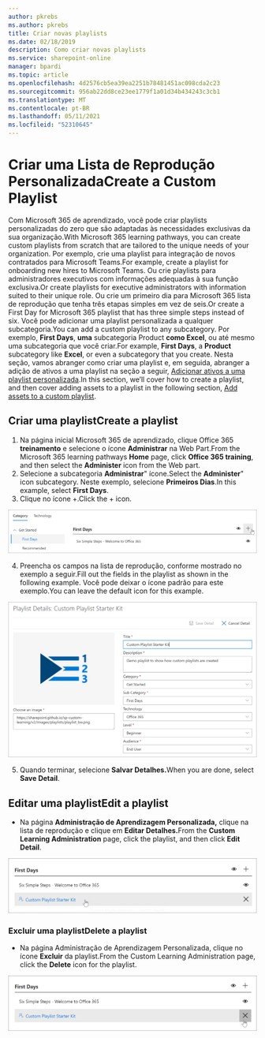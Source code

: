 ```yaml
---
author: pkrebs
ms.author: pkrebs
title: Criar novas playlists
ms.date: 02/18/2019
description: Como criar novas playlists
ms.service: sharepoint-online
manager: bpardi
ms.topic: article
ms.openlocfilehash: 4d2576cb5ea39ea2251b78481451ac098cda2c23
ms.sourcegitcommit: 956ab22dd8ce23ee1779f1a01d34b434243c3cb1
ms.translationtype: MT
ms.contentlocale: pt-BR
ms.lasthandoff: 05/11/2021
ms.locfileid: "52310645"
---
```

# <a name="create-a-custom-playlist"></a><span data-ttu-id="68266-103">Criar uma Lista de Reprodução Personalizada</span><span class="sxs-lookup"><span data-stu-id="68266-103">Create a Custom Playlist</span></span>

<span data-ttu-id="68266-104">Com Microsoft 365 de aprendizado, você pode criar playlists personalizadas do zero que são adaptadas às necessidades exclusivas da sua organização.</span><span class="sxs-lookup"><span data-stu-id="68266-104">With Microsoft 365 learning pathways, you can create custom playlists from scratch that are tailored to the unique needs of your organization.</span></span> <span data-ttu-id="68266-105">Por exemplo, crie uma playlist para integração de novos contratados para Microsoft Teams.</span><span class="sxs-lookup"><span data-stu-id="68266-105">For example, create a playlist for onboarding new hires to Microsoft Teams.</span></span> <span data-ttu-id="68266-106">Ou crie playlists para administradores executivos com informações adequadas à sua função exclusiva.</span><span class="sxs-lookup"><span data-stu-id="68266-106">Or create playlists for executive administrators with information suited to their unique role.</span></span> <span data-ttu-id="68266-107">Ou crie um primeiro dia para Microsoft 365 lista de reprodução que tenha três etapas simples em vez de seis.</span><span class="sxs-lookup"><span data-stu-id="68266-107">Or create a First Day for Microsoft 365 playlist that has three simple steps instead of six.</span></span> <span data-ttu-id="68266-108">Você pode adicionar uma playlist personalizada a qualquer subcategoria.</span><span class="sxs-lookup"><span data-stu-id="68266-108">You can add a custom playlist to any subcategory.</span></span> <span data-ttu-id="68266-109">Por exemplo, **First Days**, **uma** subcategoria Product **como Excel**, ou até mesmo uma subcategoria que você criar.</span><span class="sxs-lookup"><span data-stu-id="68266-109">For example, **First Days**, a **Product** subcategory like **Excel**, or even a subcategory that you create.</span></span> <span data-ttu-id="68266-110">Nesta seção, vamos abranger como criar uma playlist e, em seguida, abranger a adição de ativos a uma playlist na seção a seguir, [Adicionar ativos a uma playlist personalizada](custom_addassets.md).</span><span class="sxs-lookup"><span data-stu-id="68266-110">In this section, we’ll cover how to create a playlist, and then cover adding assets to a playlist in the following section, [Add assets to a custom playlist](custom_addassets.md).</span></span>

## <a name="create-a-playlist"></a><span data-ttu-id="68266-111">Criar uma playlist</span><span class="sxs-lookup"><span data-stu-id="68266-111">Create a playlist</span></span> 

1. <span data-ttu-id="68266-112">Na página inicial Microsoft 365  de aprendizado, clique Office 365 **treinamento** e selecione o ícone **Administrar** na Web Part.</span><span class="sxs-lookup"><span data-stu-id="68266-112">From the Microsoft 365 learning pathways **Home** page, click **Office 365 training**, and then select the **Administer** icon from the Web part.</span></span> 
2. <span data-ttu-id="68266-113">Selecione a subcategoria **Administrar**" ícone.</span><span class="sxs-lookup"><span data-stu-id="68266-113">Select the **Administer**" icon  subcategory.</span></span> <span data-ttu-id="68266-114">Neste exemplo, selecione **Primeiros Dias**.</span><span class="sxs-lookup"><span data-stu-id="68266-114">In this example, select **First Days**.</span></span>  
3. <span data-ttu-id="68266-115">Clique no ícone +.</span><span class="sxs-lookup"><span data-stu-id="68266-115">Click the + icon.</span></span>  

![cg-newplaylistbtn.png](media/cg-newplaylistbtn.png)

4.  <span data-ttu-id="68266-117">Preencha os campos na lista de reprodução, conforme mostrado no exemplo a seguir.</span><span class="sxs-lookup"><span data-stu-id="68266-117">Fill out the fields in the playlist as shown in the following example.</span></span> <span data-ttu-id="68266-118">Você pode deixar o ícone padrão para este exemplo.</span><span class="sxs-lookup"><span data-stu-id="68266-118">You can leave the default icon for this example.</span></span> 

![cg-newplaylistdetails.png](media/cg-newplaylistdetails.png)

5.  <span data-ttu-id="68266-120">Quando terminar, selecione **Salvar Detalhes.**</span><span class="sxs-lookup"><span data-stu-id="68266-120">When you are done, select **Save Detail**.</span></span> 

## <a name="edit-a-playlist"></a><span data-ttu-id="68266-121">Editar uma playlist</span><span class="sxs-lookup"><span data-stu-id="68266-121">Edit a playlist</span></span>

- <span data-ttu-id="68266-122">Na página **Administração de Aprendizagem Personalizada,** clique na lista de reprodução e clique em **Editar Detalhes.**</span><span class="sxs-lookup"><span data-stu-id="68266-122">From the **Custom Learning Administration** page, click the playlist, and then click **Edit Detail**.</span></span>  

![cg-editplaylist.png](media/cg-editplaylist.png)

### <a name="delete-a-playlist"></a><span data-ttu-id="68266-124">Excluir uma playlist</span><span class="sxs-lookup"><span data-stu-id="68266-124">Delete a playlist</span></span>

- <span data-ttu-id="68266-125">Na página Administração de Aprendizagem Personalizada, clique no ícone **Excluir** da playlist.</span><span class="sxs-lookup"><span data-stu-id="68266-125">From the Custom Learning Administration page, click the **Delete** icon for the playlist.</span></span>  

![cg-deleteplaylist.png](media/cg-deleteplaylist.png)